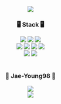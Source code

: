<div align="center">
  <img src="https://capsule-render.vercel.app/api?type=wave&color=FAD79B&height=300&section=header&text=Jaeyoung&fontSize=90" style="max-width: 100%;">
</div>

<h3 align="center">
  🖥 Stack 🖥
</h3>

<div align="center">
  <img src="https://img.shields.io/badge/Java-007396?style=flat-square&logo=java&logoColor=white">
  <img src="https://img.shields.io/badge/Python-3776AB?style=flat-square&logo=python&logoColor=white">
  <img src="https://img.shields.io/badge/C-00599C?style=flat-square&logo=c&logoColor=white">
  <br>
  
  <img src="https://img.shields.io/badge/spring-6DB33F?style=flat-square&logo=spring&logoColor=white">
  <img src="https://img.shields.io/badge/Springboot-6DB33F?style=flat-square&logo=springboot&logoColor=white">
  <img src="https://img.shields.io/badge/Mysql-4479A1?style=flat-square&logo=mysql&logoColor=white">
  <img src="https://img.shields.io/badge/Aws-232F3E?style=flat-square&logo=amazonaws&logoColor=white">
  <br>
  
  <img src="https://img.shields.io/badge/Git-F05032?style=flat-square&logo=git&logoColor=white">
  <img src="https://img.shields.io/badge/Github-181717?style=flat-square&logo=github&logoColor=white">
  <br>
  <br>
</div>

<h3 align="center">
  🎸 Jae-Young98 🎸
</h3>

<div align="center">
  <a href="https://velog.io/@ygy0102" target="_blank">
    <img src="https://img.shields.io/badge/Velog-20C997?style=flat-square&logo=velog&logoColor=white&link=https://velog.io/@ygy0102"/>
  </a>
  <br>
  <img src="https://img.shields.io/badge/42Seoul-000000?style=flat-square&logo=42&logoColor=white">
</div>
